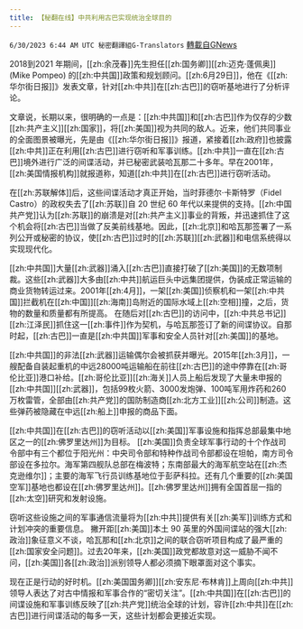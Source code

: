 ```yaml
---
title: 【秘翻在线】中共利用古巴实现统治全球目的
---
```

`6/30/2023 6:44 AM UTC 秘密翻譯組G-Translators` [轉載自GNews](https://gnews.org/articles/1425533)

2018到2021 年期间，[[zh:余茂春]]先生担任[[zh:国务卿]][[zh:迈克·蓬佩奥]] (Mike Pompeo) 的[[zh:中共国]]政策和规划顾问。[[zh:6月29日]]，他在《[[zh:华尔街日报]]》发表文章，针对[[zh:中共]]在[[zh:古巴]]的窃听基地进行了分析评论。

文章说，长期以来，很明确的一点是：[[zh:中共国]]和[[zh:古巴]]作为仅存的少数[[zh:共产主义]][[zh:国家]]，将[[zh:美国]]视为共同的敌人。近来，他们共同事业的全面图景被曝光，先是由《[[zh:华尔街日报]]》报道，紧接着[[zh:政府]]也披露[[zh:中共]]正在利用[[zh:古巴]]进行窃听和军事训练。[[zh:中共]]一直在[[zh:古巴]]境外进行广泛的间谍活动，并已秘密武装哈瓦那二十多年。早在2001年，[[zh:美国情报机构]]就报道称，知道[[zh:中共]]在[[zh:古巴]]进行窃听活动。

在[[zh:苏联解体]]后，这些间谍活动才真正开始，当时菲德尔·卡斯特罗（Fidel Castro）的政权失去了[[zh:苏联]]自 20 世纪 60 年代以来提供的支持。[[zh:中国共产党]]认为[[zh:苏联]]的崩溃是对[[zh:共产主义]]事业的背叛，并迅速抓住了这个机会将[[zh:古巴]]当做了反美前线基地。因此，[[zh:北京]]和哈瓦那签署了一系列公开或秘密的协议，使[[zh:古巴]]过时的[[zh:苏联]][[zh:武器]]和电信系统得以实现现代化。

[[zh:中共国]]大量[[zh:武器]]涌入[[zh:古巴]]直接打破了[[zh:美国]]的无数项制裁。这些[[zh:武器]]大多由[[zh:中共]]航运巨头中远集团提供，伪装成正常运输的商业货物转运过来。2001年[[zh:4月]]，一架[[zh:美国]]侦察机和一架[[zh:中共国]]拦截机在[[zh:中国]][[zh:海南]]岛附近的国际水域上[[zh:空相]]撞，之后，货物的数量和质量都有所提高。 在随后对[[zh:古巴]]的访问中，[[zh:中共总书记]][[zh:江泽民]]抓住这一[[zh:事件]]作为契机，与哈瓦那签订了新的间谍协议。自那时起，[[zh:古巴]]一直是[[zh:中共国]]军事和安全人员针对[[zh:美国]]的基地。

[[zh:中共国]]的非法[[zh:武器]]运输偶尔会被抓获并曝光。2015年[[zh:3月]]，一艘配备自装起重机的中远28000吨运输船在前往[[zh:古巴]]的途中停靠在[[zh:哥伦比亚]]港口补给。[[zh:哥伦比亚]][[zh:海关]]人员上船后发现了大量未申报的[[zh:中共国]][[zh:武器]]，包括99枚火箭、3000发炮弹、100吨军用炸药和260万枚雷管，全部由[[zh:共产党]]的国防制造商[[zh:北方工业]][[zh:公司]]制造。这些弹药被隐藏在中远[[zh:船上]]申报的商品下面。

[[zh:中共国]]在[[zh:古巴]]的窃听活动以[[zh:美国]]军事设施和指挥总部最集中地区之一的[[zh:佛罗里达州]]为目标。 [[zh:美国]]负责全球军事行动的十个作战司令部中有三个都位于阳光州：中央司令部和特种作战司令部都设在坦帕，南方司令部设在多拉尔。海军第四舰队总部在梅波特；东南部最大的海军航空站在[[zh:杰克逊维尔]]；主要的海军飞行员训练基地位于彭萨科拉。还有几个重要的[[zh:美国空军]]基地也都设在[[zh:佛罗里达州]]。[[zh:佛罗里达州]]拥有全国首屈一指的[[zh:太空]]研究和发射设施。

窃听这些设施之间的军事通信流量将为[[zh:中共]]提供有关[[zh:美军]]训练方式和计划冲突的重要信息。 撇开距[[zh:美国]]本土 90 英里的外国间谍站的强大[[zh:政治]]象征意义不谈，哈瓦那和[[zh:北京]]之间的联合窃听项目构成了最严重的[[zh:国家安全问题]]。过去20年来，[[zh:美国]]政党都故意对这一威胁不闻不问，[[zh:美国]]各[[zh:政治]]派别领导人都必须摘下眼罩面对这个事实。

现在正是行动的好时机。[[zh:美国国务卿]][[zh:安东尼·布林肯]]上周向[[zh:中共]]领导人表达了对古中情报和军事合作的“密切关注”。[[zh:中共国]]在[[zh:古巴]]的间谍设施和军事训练反映了[[zh:共产党]]统治全球的计划，容许[[zh:中共]]在[[zh:古巴]]进行间谍活动的每多一天，这些计划都会更接近实现。
